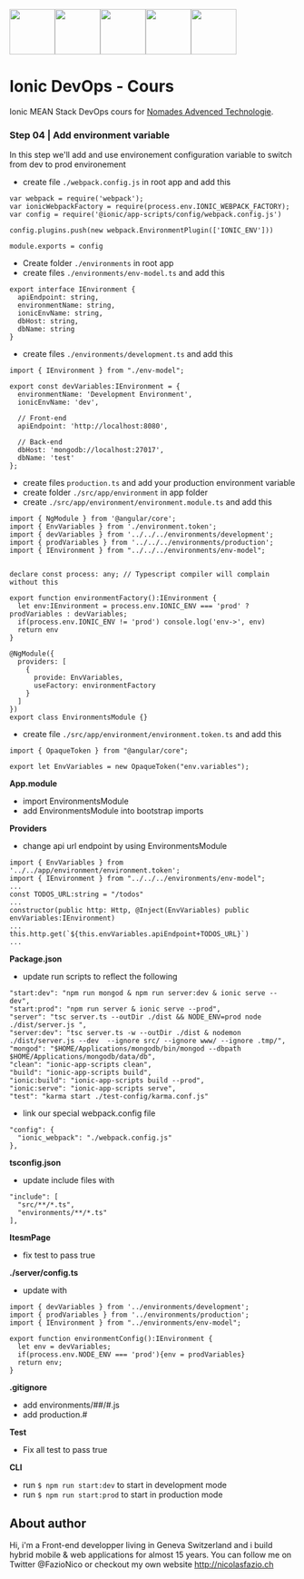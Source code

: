 <!--
@Author: Nicolas Fazio <webmaster-fazio>
@Date:   09-04-2017
@Email:  contact@nicolasfazio.ch
@Last modified by:   webmaster-fazio
@Last modified time: 09-04-2017
-->

<img src="http://cloudoki.com/images/frameworks/ionic.png" width="80"><img src="https://live.zoomdata.com/zoomdata/service/connection/types/icon/MONGO_MONGO?v=$%7Btimestamp%7D" width="80"><img src="http://apps.octoconsulting.com/images/expressIcon.png" width="80"><img src="https://material.angularjs.org/latest/img/icons/angular-logo.svg" width="80"><img src="http://code.runnable.com/images/provider-icons/icon-node.js.svg" width="80">

# Ionic DevOps - Cours
Ionic MEAN Stack DevOps cours for [Nomades Advenced Technologie](http://nomades.ch).

### Step 04 | Add environment variable
In this step we'll add and use environement configuration variable to switch from dev to prod environement

- create file `./webpack.config.js` in root app and add this

```
var webpack = require('webpack');
var ionicWebpackFactory = require(process.env.IONIC_WEBPACK_FACTORY);
var config = require('@ionic/app-scripts/config/webpack.config.js')

config.plugins.push(new webpack.EnvironmentPlugin(['IONIC_ENV']))

module.exports = config
```
- Create folder `./environments` in root app
- create files `./environments/env-model.ts` and add this   

```
export interface IEnvironment {
  apiEndpoint: string,
  environmentName: string,
  ionicEnvName: string,
  dbHost: string,
  dbName: string
}
```
- create files `./environments/development.ts` and add this

```
import { IEnvironment } from "./env-model";

export const devVariables:IEnvironment = {
  environmentName: 'Development Environment',
  ionicEnvName: 'dev',

  // Front-end
  apiEndpoint: 'http://localhost:8080',

  // Back-end
  dbHost: 'mongodb://localhost:27017',
  dbName: 'test'
};
```
- create files `production.ts` and add your production environment variable
- create folder `./src/app/environment` in app folder
- create `./src/app/environment/environment.module.ts` and add this

```
import { NgModule } from '@angular/core';
import { EnvVariables } from './environment.token';
import { devVariables } from '../../../environments/development';
import { prodVariables } from '../../../environments/production';
import { IEnvironment } from "../../../environments/env-model";


declare const process: any; // Typescript compiler will complain without this

export function environmentFactory():IEnvironment {
  let env:IEnvironment = process.env.IONIC_ENV === 'prod' ? prodVariables : devVariables;
  if(process.env.IONIC_ENV != 'prod') console.log('env->', env)
  return env
}

@NgModule({
  providers: [
    {
      provide: EnvVariables,
      useFactory: environmentFactory
    }
  ]
})
export class EnvironmentsModule {}
```
- create file `./src/app/environment/environment.token.ts` and add this

```
import { OpaqueToken } from "@angular/core";

export let EnvVariables = new OpaqueToken("env.variables");
```

<b>App.module</b>
- import EnvironmentsModule
- add EnvironmentsModule into bootstrap imports

<b>Providers</b>
- change api url endpoint by using EnvironmentsModule

```
import { EnvVariables } from '../../app/environment/environment.token';
import { IEnvironment } from "../../../environments/env-model";
...
const TODOS_URL:string = "/todos"
...
constructor(public http: Http, @Inject(EnvVariables) public envVariables:IEnvironment)
...
this.http.get(`${this.envVariables.apiEndpoint+TODOS_URL}`)
...
```

<b>Package.json</b>
- update run scripts to reflect the following

```
"start:dev": "npm run mongod & npm run server:dev & ionic serve --dev",
"start:prod": "npm run server & ionic serve --prod",
"server": "tsc server.ts --outDir ./dist && NODE_ENV=prod node ./dist/server.js ",
"server:dev": "tsc server.ts -w --outDir ./dist & nodemon ./dist/server.js --dev  --ignore src/ --ignore www/ --ignore .tmp/",
"mongod": "$HOME/Applications/mongodb/bin/mongod --dbpath $HOME/Applications/mongodb/data/db",
"clean": "ionic-app-scripts clean",
"build": "ionic-app-scripts build",
"ionic:build": "ionic-app-scripts build --prod",
"ionic:serve": "ionic-app-scripts serve",
"test": "karma start ./test-config/karma.conf.js"
```
- link our special webpack.config file

```
"config": {
  "ionic_webpack": "./webpack.config.js"
},
```

<b>tsconfig.json</b>
- update include files with

```
"include": [
  "src/**/*.ts",
  "environments/**/*.ts"
],
```

<b>ItesmPage</b>
- fix test to pass true

<b>./server/config.ts</b>
- update with

```
import { devVariables } from '../environments/development';
import { prodVariables } from '../environments/production';
import { IEnvironment } from "../environments/env-model";

export function environmentConfig():IEnvironment {
  let env = devVariables;
  if(process.env.NODE_ENV === 'prod'){env = prodVariables}
  return env;
}
```

<b>.gitignore</b>
- add environments/##/#.js
- add production.#

<b>Test</b>
- Fix all test to pass true

<b>CLI</b>
- run `$ npm run start:dev` to start in development mode
- run `$ npm run start:prod` to start in production mode

## About author
Hi, i'm a Front-end developper living in Geneva Switzerland and i build hybrid mobile & web applications for almost 15 years. You can follow me on Twitter @FazioNico or checkout my own website http://nicolasfazio.ch
